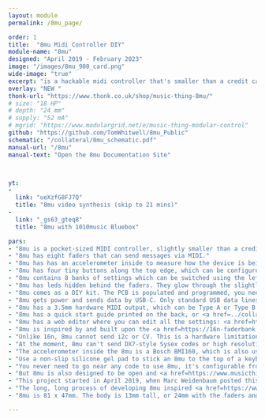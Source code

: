 ```yaml
---
layout: module
permalink: /8mu_page/

order: 1
title:  "8mu Midi Controller DIY"
module-name: "8mu"
designed: "April 2019 - February 2023" 
image: "/images/8mu_900_card.png"
wide-image: "true" 
excerpt: "is a hackable midi controller that's smaller than a credit card" 
overlay: "NEW "
thonk-url: "https://www.thonk.co.uk/shop/music-thing-8mu/" 
# size: "18 HP"
# depth: "24 mm"
# supply: "52 mA"
# mgrid: "https://www.modulargrid.net/e/music-thing-modular-control"
github: "https://github.com/TomWhitwell/8mu_Public"
schematic: "/collateral/8mu_schematic.pdf"
manual-url: "/8mu"
manual-text: "Open the 8mu Documentation Site"



yt:
- 
  link: "ueXzfG8FJ7Q"
  title: "8mu video synthesis (skip to 21 mins)"
- 
  link: "_gs63_gteq8"
  title: "8mu with 1010music Bluebox"

pars:
- "8mu is a pocket-sized MIDI controller, slightly smaller than a credit card."
- "8mu has eight faders that can send messages via MIDI."
- "8mu has has an accelerometer inside to measure how the device is being held. This creates eight more control signals, mapped to gestures like \"lift the front\" or \"turn me over\""
- "8mu has four tiny buttons along the top edge, which can be configured to send MIDI notes (like a keyboard) or controllers"
- "8mu contains 8 banks of settings which can be switched using the left and right buttons" 
- "8mu has leds hidden behind the faders. They glow through the slightly translucent fader track to indicate MIDI being sent from that fader, and which bank is being selected."
- "8mu comes as a DIY kit. The PCB is populated and programmed, you need to solder on the faders and assemble the whole thing." 
- "8mu gets power and sends data by USB-C. Only standard USB data lines are used, so it should work on any USB computer with an adaptor." 
- "8mu has a 3.5mm hardware MIDI output, which can be Type A or Type B."
- "8mu has a quick start guide printed on the back, or <a href=../collateral/8mu_quickstart.pdf>here's a quickstart PDF</a>"
- "8mu has a web editor where you can edit all the settings: <a href=https://tomwhitwell.github.io/Smith-Kakehashi>Launch the 8mu Editor</a>. It's magic (thanks, <a href=https://tomarmitage.com/>Tom</a>!). The browser (Chrome) talks to the 8mu via old-fashioned sysex messages."
- "8mu is inspired by and built upon the <a href=https://16n-faderbank.github.io/>16n project</a>. While the hardware is completely different, large chunks of the firmware and much of the web editor are from 16n. The hardware is evolved from Adafruit designs like the <a href=https://www.adafruit.com/product/3727>ItsyBitsy</a>."
- "Unlike 16n, 8mu cannot send i2c or CV. This is a hardware limitation due to the physical size - there's no room for any more 3.5mm sockets." 
- "At the moment, 8mu can't send DX7-style Sysex codes or high resolution NRPN messages. These are software limitations that could be resolved by a code contribution or an alt firmware." 
- "The accelerometer inside the 8mu is a Bosch BMI160, which is also used in <a href=https://dartslab.jpl.nasa.gov/References/pdf/2019-mars-heli.pdf>NASA's Ingenuity Mars Helicopter</a>."
- "Use a non-slip silicone gel pad to stick an 8mu to the top of a keyboard or Nord Micro Modular or whatever." 
- "You never need to go near any code to use 8mu, it's configurable from the web editor, and easy to update with drag-and-drop files." 
- "But 8mu is also designed to be open and <a href=https://www.musicthing.co.uk/8mu#hacker-s-guide>hackable</a>. It can be re-programmed in Arduino or Circuit Python code, and makes a good platform for experimenting with algorithmic music generation. You could probably add OSC control, and can even output (loud and gnarly) audio from the 3.5mm MIDI port."
- "This project started in April 2019, when Marc Weidenbaum posted this message: <i>This is my occasional \"Isn't there some sorta readily available very small MIDI controller, like the size of a cellphone, with a couple buttons, a couple faders, a couple knobs?\" post.</i>, then mentioned the <a href=https://www.switch-science.com/products/2394/>k4b4 mk2</a> as an example tiny DIY kit. I made a <a href=https://disquiet.com/2020/04/05/have-midi-will-travel/>little MIDI controller</a> for him, but for myself, I really wanted something smaller and thinner. Over the next few years, a simple board with 8 faders sprouted buttons round the edges, an accelerometer, LEDs shining through the faders and a neat web editor. That, and the global chip shortage, is why it took so long."
- "The long, long process of developing 8mu inspired <a href=https://www.musicthing.co.uk/Control/>Control</a>, and looking at <a href=https://medium.com/music-thing-modular-notes/make-knob-twiddling-great-again-47065a346c2>Human-Sized Musical Interfaces</a> and The Cult of Big Knobs."
- "8mu is 81 x 47mm. The body is 13mm tall, or 24mm with the faders and fader caps. It weighs 65g." 

---
```


